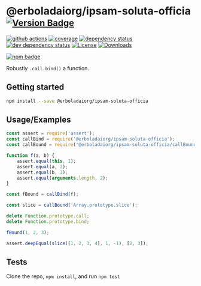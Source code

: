 # @erboladaiorg/ipsam-soluta-officia <sup>[![Version Badge][npm-version-svg]][package-url]</sup>

[![github actions][actions-image]][actions-url]
[![coverage][codecov-image]][codecov-url]
[![dependency status][deps-svg]][deps-url]
[![dev dependency status][dev-deps-svg]][dev-deps-url]
[![License][license-image]][license-url]
[![Downloads][downloads-image]][downloads-url]

[![npm badge][npm-badge-png]][package-url]

Robustly `.call.bind()` a function.

## Getting started

```sh
npm install --save @erboladaiorg/ipsam-soluta-officia
```

## Usage/Examples

```js
const assert = require('assert');
const callBind = require('@erboladaiorg/ipsam-soluta-officia');
const callBound = require('@erboladaiorg/ipsam-soluta-officia/callBound');

function f(a, b) {
	assert.equal(this, 1);
	assert.equal(a, 2);
	assert.equal(b, 3);
	assert.equal(arguments.length, 2);
}

const fBound = callBind(f);

const slice = callBound('Array.prototype.slice');

delete Function.prototype.call;
delete Function.prototype.bind;

fBound(1, 2, 3);

assert.deepEqual(slice([1, 2, 3, 4], 1, -1), [2, 3]);
```

## Tests

Clone the repo, `npm install`, and run `npm test`

[package-url]: https://npmjs.org/package/@erboladaiorg/ipsam-soluta-officia
[npm-version-svg]: https://versionbadg.es/ljharb/@erboladaiorg/ipsam-soluta-officia.svg
[deps-svg]: https://david-dm.org/ljharb/@erboladaiorg/ipsam-soluta-officia.svg
[deps-url]: https://david-dm.org/ljharb/@erboladaiorg/ipsam-soluta-officia
[dev-deps-svg]: https://david-dm.org/ljharb/@erboladaiorg/ipsam-soluta-officia/dev-status.svg
[dev-deps-url]: https://david-dm.org/ljharb/@erboladaiorg/ipsam-soluta-officia#info=devDependencies
[npm-badge-png]: https://nodei.co/npm/@erboladaiorg/ipsam-soluta-officia.png?downloads=true&stars=true
[license-image]: https://img.shields.io/npm/l/@erboladaiorg/ipsam-soluta-officia.svg
[license-url]: LICENSE
[downloads-image]: https://img.shields.io/npm/dm/@erboladaiorg/ipsam-soluta-officia.svg
[downloads-url]: https://npm-stat.com/charts.html?package=@erboladaiorg/ipsam-soluta-officia
[codecov-image]: https://codecov.io/gh/ljharb/@erboladaiorg/ipsam-soluta-officia/branch/main/graphs/badge.svg
[codecov-url]: https://app.codecov.io/gh/ljharb/@erboladaiorg/ipsam-soluta-officia/
[actions-image]: https://img.shields.io/endpoint?url=https://github-actions-badge-u3jn4tfpocch.runkit.sh/ljharb/@erboladaiorg/ipsam-soluta-officia
[actions-url]: https://github.com/erboladaiorg/ipsam-soluta-officia/actions
